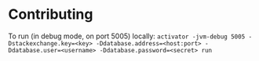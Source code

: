 Contributing
============

To run (in debug mode, on port 5005) locally: `activator -jvm-debug 5005 -Dstackexchange.key=<key> -Ddatabase.address=<host:port> -Ddatabase.user=<username> -Ddatabase.password=<secret> run`
